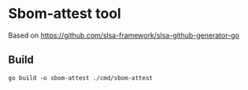 # Sbom-attest tool

Based on https://github.com/slsa-framework/slsa-github-generator-go

## Build

```
go build -o sbom-attest ./cmd/sbom-attest
```
